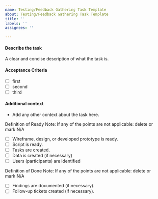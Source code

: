 ```yaml
---
name: Testing/Feedback Gathering Task Template
about: Testing/Feedback Gathering Task Template
title: ''
labels: ''
assignees: ''

---
```


#### Describe the task

A clear and concise description of what the task is.

#### Acceptance Criteria

- [ ] first
- [ ] second
- [ ] third

#### Additional context

- Add any other context about the task here.

Definition of Ready
Note: If any of the points are not applicable: delete or mark N/A

- [ ] Wireframe, design, or developed prototype is ready.
- [ ] Script is ready.
- [ ] Tasks are created.
- [ ] Data is created (if necessary)
- [ ] Users (participants) are identified

Definition of Done
Note: If any of the points are not applicable: delete or mark N/A

- [ ] Findings are documented (if necessary).
- [ ] Follow-up tickets created (if necessary).

